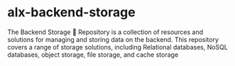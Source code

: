 # alx-backend-storage
The Backend Storage 🏬 Repository is a collection of resources and solutions for managing and storing data on the backend. This repository covers a range of storage solutions, including Relational databases, NoSQL databases, object storage, file storage, and cache storage
